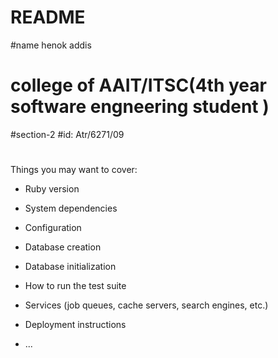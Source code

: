 # README
#name henok addis
# college of AAIT/ITSC(4th year software engneering student )
#section-2
#id: Atr/6271/09

# 
Things you may want to cover:

* Ruby version

* System dependencies

* Configuration

* Database creation

* Database initialization

* How to run the test suite

* Services (job queues, cache servers, search engines, etc.)

* Deployment instructions

* ...
